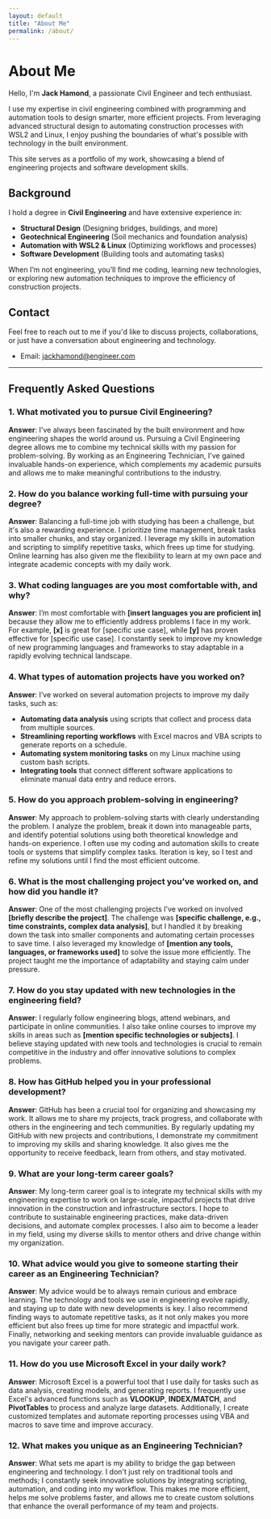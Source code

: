 ```yaml
---
layout: default
title: "About Me"
permalink: /about/
---
```


# About Me

Hello, I'm **Jack Hamond**, a passionate Civil Engineer and tech enthusiast. 

I use my expertise in civil engineering combined with programming and automation tools to design smarter, more efficient projects. From leveraging advanced structural design to automating construction processes with WSL2 and Linux, I enjoy pushing the boundaries of what's possible with technology in the built environment.

This site serves as a portfolio of my work, showcasing a blend of engineering projects and software development skills.

## Background

I hold a degree in **Civil Engineering** and have extensive experience in:

- **Structural Design** (Designing bridges, buildings, and more)
- **Geotechnical Engineering** (Soil mechanics and foundation analysis)
- **Automation with WSL2 & Linux** (Optimizing workflows and processes)
- **Software Development** (Building tools and automating tasks)

When I’m not engineering, you’ll find me coding, learning new technologies, or exploring new automation techniques to improve the efficiency of construction projects.

## Contact

Feel free to reach out to me if you'd like to discuss projects, collaborations, or just have a conversation about engineering and technology.

- Email: [jackhamond@engineer.com](mailto:jackhamond@engineer.com)

---

## Frequently Asked Questions

### 1. **What motivated you to pursue Civil Engineering?**
   **Answer**:
   I've always been fascinated by the built environment and how engineering shapes the world around us. Pursuing a Civil Engineering degree allows me to combine my technical skills with my passion for problem-solving. By working as an Engineering Technician, I've gained invaluable hands-on experience, which complements my academic pursuits and allows me to make meaningful contributions to the industry.

### 2. **How do you balance working full-time with pursuing your degree?**
   **Answer**:
   Balancing a full-time job with studying has been a challenge, but it's also a rewarding experience. I prioritize time management, break tasks into smaller chunks, and stay organized. I leverage my skills in automation and scripting to simplify repetitive tasks, which frees up time for studying. Online learning has also given me the flexibility to learn at my own pace and integrate academic concepts with my daily work.

### 3. **What coding languages are you most comfortable with, and why?**
   **Answer**:
   I’m most comfortable with **[insert languages you are proficient in]** because they allow me to efficiently address problems I face in my work. For example, **[x]** is great for [specific use case], while **[y]** has proven effective for [specific use case]. I constantly seek to improve my knowledge of new programming languages and frameworks to stay adaptable in a rapidly evolving technical landscape.

### 4. **What types of automation projects have you worked on?**
   **Answer**:
   I’ve worked on several automation projects to improve my daily tasks, such as:
   - **Automating data analysis** using scripts that collect and process data from multiple sources.
   - **Streamlining reporting workflows** with Excel macros and VBA scripts to generate reports on a schedule.
   - **Automating system monitoring tasks** on my Linux machine using custom bash scripts.
   - **Integrating tools** that connect different software applications to eliminate manual data entry and reduce errors.

### 5. **How do you approach problem-solving in engineering?**
   **Answer**:
   My approach to problem-solving starts with clearly understanding the problem. I analyze the problem, break it down into manageable parts, and identify potential solutions using both theoretical knowledge and hands-on experience. I often use my coding and automation skills to create tools or systems that simplify complex tasks. Iteration is key, so I test and refine my solutions until I find the most efficient outcome.

### 6. **What is the most challenging project you’ve worked on, and how did you handle it?**
   **Answer**:
   One of the most challenging projects I’ve worked on involved **[briefly describe the project]**. The challenge was **[specific challenge, e.g., time constraints, complex data analysis]**, but I handled it by breaking down the task into smaller components and automating certain processes to save time. I also leveraged my knowledge of **[mention any tools, languages, or frameworks used]** to solve the issue more efficiently. The project taught me the importance of adaptability and staying calm under pressure.

### 7. **How do you stay updated with new technologies in the engineering field?**
   **Answer**:
   I regularly follow engineering blogs, attend webinars, and participate in online communities. I also take online courses to improve my skills in areas such as **[mention specific technologies or subjects]**. I believe staying updated with new tools and technologies is crucial to remain competitive in the industry and offer innovative solutions to complex problems.

### 8. **How has GitHub helped you in your professional development?**
   **Answer**:
   GitHub has been a crucial tool for organizing and showcasing my work. It allows me to share my projects, track progress, and collaborate with others in the engineering and tech communities. By regularly updating my GitHub with new projects and contributions, I demonstrate my commitment to improving my skills and sharing knowledge. It also gives me the opportunity to receive feedback, learn from others, and stay motivated.

### 9. **What are your long-term career goals?**
   **Answer**:
   My long-term career goal is to integrate my technical skills with my engineering expertise to work on large-scale, impactful projects that drive innovation in the construction and infrastructure sectors. I hope to contribute to sustainable engineering practices, make data-driven decisions, and automate complex processes. I also aim to become a leader in my field, using my diverse skills to mentor others and drive change within my organization.

### 10. **What advice would you give to someone starting their career as an Engineering Technician?**
   **Answer**:
   My advice would be to always remain curious and embrace learning. The technology and tools we use in engineering evolve rapidly, and staying up to date with new developments is key. I also recommend finding ways to automate repetitive tasks, as it not only makes you more efficient but also frees up time for more strategic and impactful work. Finally, networking and seeking mentors can provide invaluable guidance as you navigate your career path.

### 11. **How do you use Microsoft Excel in your daily work?**
   **Answer**:
   Microsoft Excel is a powerful tool that I use daily for tasks such as data analysis, creating models, and generating reports. I frequently use Excel's advanced functions such as **VLOOKUP**, **INDEX/MATCH**, and **PivotTables** to process and analyze large datasets. Additionally, I create customized templates and automate reporting processes using VBA and macros to save time and improve accuracy.

### 12. **What makes you unique as an Engineering Technician?**
   **Answer**:
   What sets me apart is my ability to bridge the gap between engineering and technology. I don't just rely on traditional tools and methods; I constantly seek innovative solutions by integrating scripting, automation, and coding into my workflow. This makes me more efficient, helps me solve problems faster, and allows me to create custom solutions that enhance the overall performance of my team and projects.
